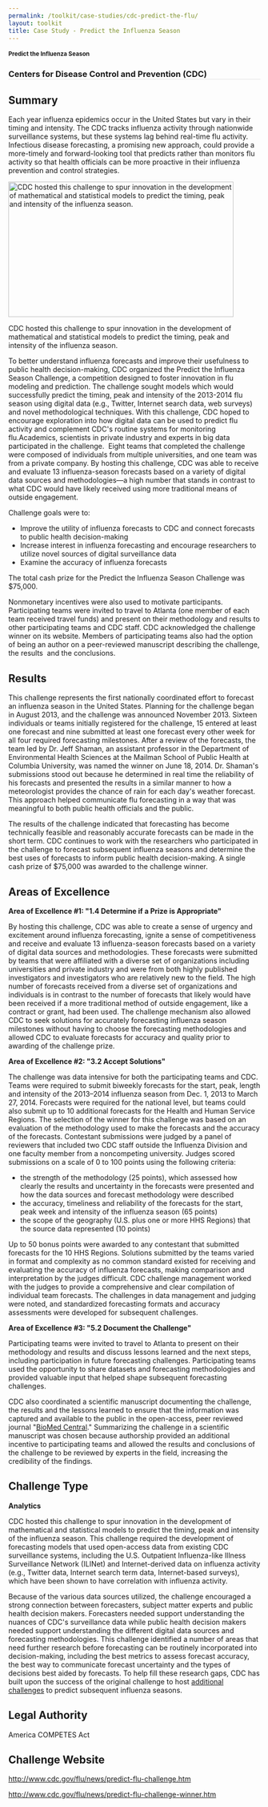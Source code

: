```yaml
---
permalink: /toolkit/case-studies/cdc-predict-the-flu/
layout: toolkit
title: Case Study - Predict the Influenza Season
---
```




<!--// OPEN #page-wrap //-->
<div id="page-wrap">


<div class="inner-page-wrap has-no-sidebar portfolio-type-standard row clearfix">

<!-- OPEN article -->
<article
class="portfolio-article col-sm-12 clearfix post-192 portfolio type-portfolio status-publish has-post-thumbnail hentry portfolio-category-analytics portfolio-category-1-4 portfolio-category-3-2 portfolio-category-5-2"
id="192" itemscope="" itemtype="http://schema.org/CreativeWork">



<div class="container">
</div>

<div class="portfolio-item-content">


<div class="container port-detail-media-container"><!-- OPEN .container -->

<figure class="media-wrap col-sm-12">
</figure>

</div><!-- CLOSE .container -->

<div class="grid-container usa-section">

<section class="article-body-wrap col-sm-9">
<section class="portfolio-detail-description">
<div class="body-text clearfix" itemprop="description">
<section class="container">
<div class="row">
<div class="spb_content_element col-sm-12 spb_text_column">
<div class="spb_wrapper clearfix">
<h1>Predict the Influenza Season</h1>
<h3 style="border-bottom: 1px solid #e4e4e4;" class="spb-heading spb-text-heading"><span>Centers for Disease Control and Prevention (CDC)</span>
</h3>

<div class="mceTemp">
<h2>Summary</h2>
<p>Each year influenza epidemics occur in the United States
but vary in their timing and intensity. The CDC tracks
influenza activity through nationwide surveillance
systems, but these systems lag behind real-time flu
activity. Infectious disease forecasting, a promising
new approach, could provide a more-timely and
forward-looking tool that predicts rather than monitors
flu activity so that health officials can be more
proactive in their influenza prevention and control
strategies.</p>
<div id="attachment_2841" style="max-width: 460px"
class="wp-caption alignleft"><a
href="{{ site.baseurl }}/assets/images/toolkit/case-studies/flu-predictor-case-study-e1474487071737.jpg"><img
class="wp-image-2841"
src="{{ site.baseurl }}/assets/images/toolkit/case-studies/flu-predictor-case-study-e1474487071737.jpg"
alt="CDC hosted this challenge to spur innovation in the development of mathematical and statistical models to predict the timing, peak and intensity of the influenza season. "
sizes="(max-width: 450px) 100vw, 450px" width="450"
height="270"></a>
<p class="wp-caption-text">CDC hosted this challenge to
spur innovation in the development of mathematical
and statistical models to predict the timing, peak
and intensity of the influenza season.</p></div>
<p>To better understand influenza forecasts and improve
their usefulness to public health decision-making, CDC
organized the Predict the Influenza Season Challenge, a
competition designed to foster innovation in flu
modeling and prediction. The challenge sought models
which would successfully predict the timing, peak and
intensity of the 2013-2014 flu season using digital data
(e.g., Twitter, Internet search data, web surveys) and
novel methodological techniques. With this challenge,
CDC hoped to encourage exploration into how digital data
can be used to predict flu activity and complement CDC's
routine systems for monitoring flu.Academics, scientists
in private industry and experts in big data participated
in the challenge.&nbsp; Eight teams that completed the
challenge were composed of individuals from multiple
universities, and one team was from a private company.
By hosting this challenge, CDC was able to receive and
evaluate 13 influenza-season forecasts based on a
variety of digital data sources and methodologies—a high
number that stands in contrast to what CDC would have
likely received using more traditional means of outside
engagement.</p>
<p>Challenge goals were to:</p>
<ul>
<li>Improve the utility of influenza forecasts to CDC
and connect forecasts to public health
decision-making
</li>
<li>Increase interest in influenza forecasting and
encourage researchers to utilize novel sources of
digital surveillance data
</li>
<li>Examine the accuracy of influenza forecasts</li>
</ul>
<p>The total cash prize for the Predict the Influenza Season
Challenge was $75,000.</p>
<p>Nonmonetary incentives were also used to motivate
participants. Participating teams were invited to travel
to Atlanta (one member of each team received travel
funds) and present on their methodology and results to
other participating teams and CDC staff. CDC
acknowledged the challenge winner on its website.
Members of participating teams also had the option of
being an author on a peer-reviewed manuscript describing
the challenge, the results&nbsp; and the
conclusions.</p>
<h2>Results</h2>
<p>This challenge represents the first nationally
coordinated effort to forecast an influenza season in
the United States. Planning for the challenge began in
August 2013, and the challenge was announced November
2013. Sixteen individuals or teams initially registered
for the challenge, 15 entered at least one forecast and
nine submitted at least one forecast every other week
for all four required forecasting milestones. After a
review of the forecasts, the team led by Dr. Jeff
Shaman, an assistant professor in the Department of
Environmental Health Sciences at the Mailman School of
Public Health at Columbia University, was named the
winner on June 18, 2014. Dr. Shaman's submissions stood
out because he determined in real time the reliability
of his forecasts and presented the results in a similar
manner to how a meteorologist provides the chance of
rain for each day's weather forecast. This approach
helped communicate flu forecasting in a way that was
meaningful to both public health officials and the
public.</p>
<p>The results of the challenge indicated that forecasting
has become technically feasible and reasonably accurate
forecasts can be made in the short term. CDC continues
to work with the researchers who participated in the
challenge to forecast subsequent influenza seasons and
determine the best uses of forecasts to inform public
health decision-making. A single cash prize of $75,000
was awarded to the challenge winner.</p>
<h2>Areas of Excellence</h2>
<p><strong>Area of Excellence #1: "1.4 Determine if a Prize
is Appropriate"</strong></p>
<p>By hosting this challenge, CDC was able to create a sense
of urgency and excitement around influenza forecasting,
ignite a sense of competitiveness and receive and
evaluate 13 influenza-season forecasts based on a
variety of digital data sources and methodologies. These
forecasts were submitted by teams that were affiliated
with a diverse set of organizations including
universities and private industry and were from both
highly published investigators and investigators who are
relatively new to the field. The high number of
forecasts received from a diverse set of organizations
and individuals is in contrast to the number of
forecasts that likely would have been received if a more
traditional method of outside engagement, like a
contract or grant, had been used. The challenge
mechanism also allowed CDC to seek solutions for
accurately forecasting influenza season milestones
without having to choose the forecasting methodologies
and allowed CDC to evaluate forecasts for accuracy and
quality prior to awarding of the challenge prize.</p>
<p><strong>Area of Excellence #2: "3.2 Accept
Solutions"</strong></p>
<p>The challenge was data intensive for both the
participating teams and CDC. Teams were required to
submit biweekly forecasts for the start, peak, length
and intensity of the 2013–2014 influenza season from
Dec. 1, 2013 to March 27, 2014. Forecasts were required
for the national level, but teams could also submit up
to 10 additional forecasts for the Health and Human
Service Regions. The selection of the winner for this
challenge was based on an evaluation of the methodology
used to make the forecasts and the accuracy of the
forecasts. Contestant submissions were judged by a panel
of reviewers that included two CDC staff outside the
Influenza Division and one faculty member from a
noncompeting university. Judges scored submissions on a
scale of 0 to 100 points using the following
criteria:</p>
<ul>
<li>the strength of the methodology (25 points), which
assessed how clearly the results and uncertainty in
the forecasts were presented and how the data
sources and forecast methodology were described
</li>
<li>the accuracy, timeliness and reliability of the
forecasts for the start, peak week and intensity of
the influenza season (65 points)
</li>
<li>the scope of the geography (U.S. plus one or more
HHS Regions) that the source data represented (10
points)
</li>
</ul>
<p>Up to 50 bonus points were awarded to any contestant that
submitted forecasts for the 10 HHS Regions. Solutions
submitted by the teams varied in format and complexity
as no common standard existed for receiving and
evaluating the accuracy of influenza forecasts, making
comparison and interpretation by the judges difficult.
CDC challenge management worked with the judges to
provide a comprehensive and clear compilation of
individual team forecasts. The challenges in data
management and judging were noted, and standardized
forecasting formats and accuracy assessments were
developed for subsequent challenges.</p>
<p><strong>Area of Excellence #3: "5.2 Document the
Challenge"</strong></p>
<p>Participating teams were invited to travel to Atlanta to
present on their methodology and results and discuss
lessons learned and the next steps, including
participation in future forecasting challenges.
Participating teams used the opportunity to share
datasets and forecasting methodologies and provided
valuable input that helped shape subsequent forecasting
challenges.</p>
<p>CDC also coordinated a scientific manuscript documenting
the challenge, the results and the lessons learned to
ensure that the information was captured and available
to the public in the open-access, peer reviewed journal
"<a href="https://bmcinfectdis.biomedcentral.com/articles/10.1186/s12879-016-1669-x">BioMed
Central</a>." Summarizing the challenge in a
scientific manuscript was chosen because authorship
provided an additional incentive to participating teams
and allowed the results and conclusions of the challenge
to be reviewed by experts in the field, increasing the
credibility of the findings.</p>
<h2>Challenge Type</h2>
<p><strong>Analytics</strong></p>
<p>CDC hosted this challenge to spur innovation in the
development of mathematical and statistical models to
predict the timing, peak and intensity of the influenza
season. This challenge required the development of
forecasting models that used open-access data from
existing CDC surveillance systems, including the U.S.
Outpatient Influenza-like Illness Surveillance Network
(ILINet) and Internet-derived data on influenza activity
(e.g., Twitter data, Internet search term data,
Internet-based surveys), which have been shown to have
correlation with influenza activity.</p>
<p>Because of the various data sources utilized, the
challenge encouraged a strong connection between
forecasters, subject matter experts and public health
decision makers. Forecasters needed support
understanding the nuances of CDC's surveillance data
while public health decision makers needed support
understanding the different digital data sources and
forecasting methodologies. This challenge identified a
number of areas that need further research before
forecasting can be routinely incorporated into
decision-making, including the best metrics to assess
forecast accuracy, the best way to communicate forecast
uncertainty and the types of decisions best aided by
forecasts. To help fill these research gaps, CDC has
built upon the success of the original challenge to host
<a href="http://www.cdc.gov/flu/news/flu-forecast-website-launched.htm">additional
challenges</a> to predict subsequent influenza
seasons.</p>
<h2>Legal Authority</h2>
<p>America COMPETES Act</p>
<h2>Challenge Website</h2>
<p>
<a href="http://www.cdc.gov/flu/news/predict-flu-challenge.htm">http://www.cdc.gov/flu/news/predict-flu-challenge.htm</a>
</p>
<p>
<a href="http://www.cdc.gov/flu/news/predict-flu-challenge-winner.htm">http://www.cdc.gov/flu/news/predict-flu-challenge-winner.htm</a>
</p>
</div>

</div>
</div>
</div>
</section>
<section class="container">
<div class="row">
<div class="blank_spacer col-sm-12 " style="height:30px;"></div>
</div>
</section>

</div>
</section>
</section>



</div>


</div>


<!-- CLOSE article -->
</article>

</div>


<!--// WordPress Hook //-->

<!--// CLOSE #page-wrap //-->
